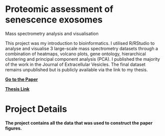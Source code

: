 # Proteomic assessment of senescence exosomes
 Mass spectrometry analysis and visualisation

This project was my introduction to bioinformatics. I utilised R/RStudio to analyse and visualise 3 large-scale mass spectrometry datasets through a combination of heatmaps, volcano plots, gene ontology, hierarchical clustering and principal component analysis (PCA). I published the majority of the work in the Journal of Extracellular Vesicles. The final dataset remains unpublished but is publicly available via the link to my thesis.  

<strong><a href="https://pubmed.ncbi.nlm.nih.gov/33659050/">Go to the Paper</a>

<strong><a href="https://qmro.qmul.ac.uk/xmlui/handle/123456789/71085?show=full">Thesis Link</a>

# Project Details 

The project contains all the data that was used to construct the paper figures. 
